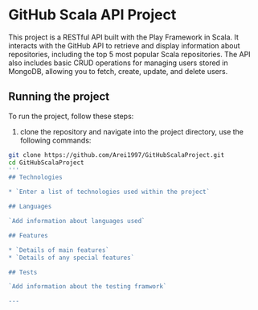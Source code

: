 # GitHub Scala API Project

This project is a RESTful API built with the Play Framework in Scala. It interacts with the GitHub API to retrieve and display information about repositories, including the top 5 most popular Scala repositories. The API also includes basic CRUD operations for managing users stored in MongoDB, allowing you to fetch, create, update, and delete users.

## Running the project

To run the project, follow these steps:
1. clone the repository and navigate into the project directory, use the following commands:

```bash
git clone https://github.com/Arei1997/GitHubScalaProject.git
cd GitHubScalaProject
'''
## Technologies

* `Enter a list of technologies used within the project`

## Languages

`Add information about languages used`

## Features

* `Details of main features`
* `Details of any special features`

## Tests

`Add information about the testing framwork`

---
